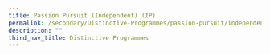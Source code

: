 ```yaml
---
title: Passion Pursuit (Independent) (IP)
permalink: /secondary/Distinctive-Programmes/passion-pursuit/independent/
description: ""
third_nav_title: Distinctive Programmes
---
```


